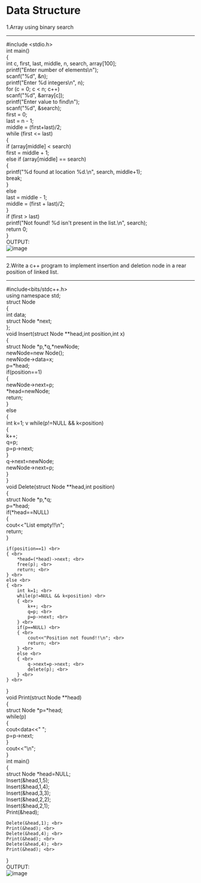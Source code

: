 # Data Structure
1.Array using binary search
***********************************
#include <stdio.h> <br>
int main() <br>
{ <br>
  int c, first, last, middle, n, search, array[100]; <br>
  printf("Enter number of elements\n"); <br>
  scanf("%d", &n); <br>
  printf("Enter %d integers\n", n); <br>
  for (c = 0; c < n; c++) <br>
    scanf("%d", &array[c]); <br>
  printf("Enter value to find\n"); <br>
  scanf("%d", &search); <br>
  first = 0; <br>
  last = n - 1; <br>
  middle = (first+last)/2; <br>
  while (first <= last) <br>
  { <br> 
    if (array[middle] < search) <br>
      first = middle + 1; <br>
    else if (array[middle] == search) <br>
    { <br>
      printf("%d found at location %d.\n", search, middle+1); <br>
      break; <br>
    } <br>
    else <br>
      last = middle - 1; <br>
    middle = (first + last)/2; <br>
  } <br>
  if (first > last) <br>
    printf("Not found! %d isn't present in the list.\n", search); <br>
  return 0; <br>
} <br>
OUTPUT: <br>
![image](https://user-images.githubusercontent.com/97940333/154896970-ac2b1d40-dd79-443c-a62e-58e2fa0a6530.png)
*****************************************


2.Write a c++ program to implement insertion and deletion node in a rear position of linked list. <br>
**********************************************
#include<bits/stdc++.h> <br>
using namespace std; <br>
struct Node <br>
{ <br>
    int data; <br>
    struct Node *next; <br>
}; <br>
void Insert(struct Node **head,int position,int x) <br>
{ <br>
    struct Node *p,*q,*newNode; <br>
    newNode=new Node(); <br>
    newNode->data=x; <br>
    p=*head; <br>
    if(position==1) <br>
    { <br>
        newNode->next=p; <br>
        *head=newNode; <br>
        return; <br>
    } <br>
    else <br>
    { <br>
        int k=1; v
        while(p!=NULL && k<position) <br>
        { <br>
            k++; <br>
            q=p; <br>
            p=p->next; <br>
        } <br>
        q->next=newNode; <br>
        newNode->next=p; <br>
    } <br>
} <br>
void Delete(struct Node **head,int position) <br>
{ <br>
    struct Node *p,*q; <br>
    p=*head; <br>
    if(*head==NULL) <br>
    { <br>
        cout<<"List empty!!\n"; <br>
        return; <br>
    } <br>

    if(position==1) <br>
    { <br>
        *head=(*head)->next; <br>
        free(p); <br>
        return; <br>
    } <br>
    else <br>
    { <br>
        int k=1; <br>
        while(p!=NULL && k<position) <br>
        { <br>
            k++; <br>
            q=p; <br>
            p=p->next; <br>
        } <br>
        if(p==NULL) <br>
        { <br>
            cout<<"Position not found!!\n"; <br>
            return; <br>
        } <br>
        else <br>
        { <br>
            q->next=p->next; <br>
            delete(p); <br>
        } <br>
    } <br>
} <br>
void Print(struct Node **head) <br>
{ <br>
    struct Node *p=*head; <br>
    while(p) <br>
    { <br>
        cout<<p->data<<" "; <br> 
        p=p->next;  <br>
    } <br>
    cout<<"\n"; <br>
} <br>
int main()  <br>
{ <br>
    struct Node *head=NULL; <br>
    Insert(&head,1,5); <br>
    Insert(&head,1,4); <br>
    Insert(&head,3,3); <br>
    Insert(&head,2,2); <br>
    Insert(&head,2,1); <br>
    Print(&head); <br>

    Delete(&head,1); <br>
    Print(&head); <br>
    Delete(&head,4); <br>
    Print(&head); <br>
    Delete(&head,4); <br>
    Print(&head); <br>
} <br>
  OUTPUT: <br>
  ![image](https://user-images.githubusercontent.com/97940333/155066987-2c873ab1-1274-486b-8b2b-2e3bfa58dea3.png)
